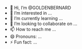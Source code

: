 - 👋 Hi, I’m @GOLDENBERNARD
- 👀 I’m interested in ...
- 🌱 I’m currently learning ...
- 💞️ I’m looking to collaborate on ...
- 📫 How to reach me ...
- 😄 Pronouns: ...
- ⚡ Fun fact: ...

<!---
GOLDENBERNARD/GOLDENBERNARD is a ✨ special ✨ repository because its `README.md` (this file) appears on your GitHub profile.
You can click the Preview link to take a look at your changes.
--->
